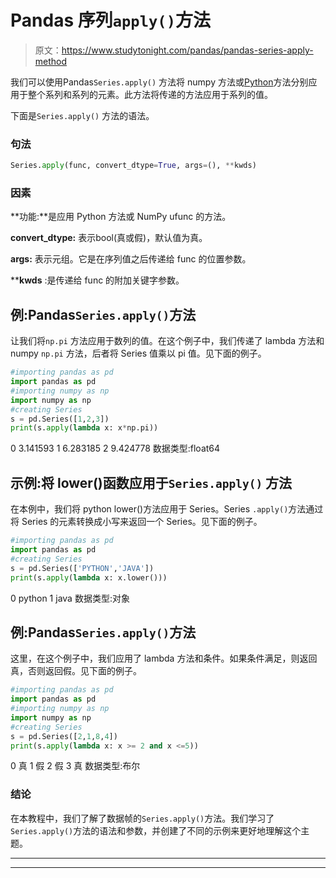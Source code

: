 # Pandas 序列`apply()`方法

> 原文：<https://www.studytonight.com/pandas/pandas-series-apply-method>

我们可以使用Pandas`Series.apply()` 方法将 numpy 方法或[Python](https://studytonight.com/python/getting-started-with-python)方法分别应用于整个系列和系列的元素。此方法将传递的方法应用于系列的值。

下面是`Series.apply()` 方法的语法。

### 句法

```py
Series.apply(func, convert_dtype=True, args=(), **kwds)
```

### 因素

**功能:**是应用 Python 方法或 NumPy ufunc 的方法。

**convert_dtype:** 表示bool(真或假)，默认值为真。

**args:** 表示元组。它是在序列值之后传递给 func 的位置参数。

****kwds** :是传递给 func 的附加关键字参数。

## 例:Pandas`Series.apply()`方法

让我们将`np.pi` 方法应用于数列的值。在这个例子中，我们传递了 lambda 方法和 numpy `np.pi` 方法，后者将 Series 值乘以 pi 值。见下面的例子。

```py
#importing pandas as pd
import pandas as pd
#importing numpy as np
import numpy as np
#creating Series
s = pd.Series([1,2,3])
print(s.apply(lambda x: x*np.pi))
```

0 3.141593
1 6.283185
2 9.424778
数据类型:float64

## 示例:将 lower()函数应用于`Series.apply()` 方法

在本例中，我们将 python lower()方法应用于 Series。Series `.apply()`方法通过将 Series 的元素转换成小写来返回一个 Series。见下面的例子。

```py
#importing pandas as pd
import pandas as pd
#creating Series
s = pd.Series(['PYTHON','JAVA'])
print(s.apply(lambda x: x.lower()))
```

0 python
1 java
数据类型:对象

## 例:Pandas`Series.apply()`方法

这里，在这个例子中，我们应用了 lambda 方法和条件。如果条件满足，则返回真，否则返回假。见下面的例子。

```py
#importing pandas as pd
import pandas as pd
#importing numpy as np
import numpy as np
#creating Series
s = pd.Series([2,1,8,4])
print(s.apply(lambda x: x >= 2 and x <=5))
```

0 真
1 假
2 假
3 真
数据类型:布尔

### 结论

在本教程中，我们了解了数据帧的`Series.apply()`方法。我们学习了`Series.apply()`方法的语法和参数，并创建了不同的示例来更好地理解这个主题。

* * *

* * *